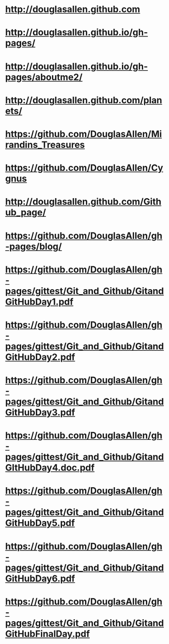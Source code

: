 # http://douglasallen.github.com

# http://douglasallen.github.io/gh-pages/

# http://douglasallen.github.io/gh-pages/aboutme2/

# http://douglasallen.github.com/planets/

# https://github.com/DouglasAllen/Mirandins_Treasures

# https://github.com/DouglasAllen/Cygnus

# http://douglasallen.github.com/Github_page/

# https://github.com/DouglasAllen/gh-pages/blog/

# https://github.com/DouglasAllen/gh-pages/gittest/Git_and_Github/GitandGitHubDay1.pdf

# https://github.com/DouglasAllen/gh-pages/gittest/Git_and_Github/GitandGitHubDay2.pdf

# https://github.com/DouglasAllen/gh-pages/gittest/Git_and_Github/GitandGitHubDay3.pdf

# https://github.com/DouglasAllen/gh-pages/gittest/Git_and_Github/GitandGItHubDay4.doc.pdf

# https://github.com/DouglasAllen/gh-pages/gittest/Git_and_Github/GitandGitHubDay5.pdf

# https://github.com/DouglasAllen/gh-pages/gittest/Git_and_Github/GitandGitHubDay6.pdf

# https://github.com/DouglasAllen/gh-pages/gittest/Git_and_Github/GitandGitHubFinalDay.pdf
